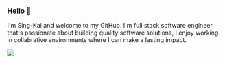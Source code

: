 ### Hello 👋

I'm Sing-Kai and welcome to my GitHub. I'm full stack software engineer that's passionate about building quality software solutions, I enjoy working in collabrative environments where I can make a lasting impact.

 <!--  My Stats: -->

 <!-- <img src="https://github-readme-stats.vercel.app/api/top-langs?username=Sing-Kai&layout=compact&hide=C,Java,Html"/> -->

<!-- https://github.com/abhisheknaiidu/awesome-github-profile-readme -->

[![](https://img.shields.io/badge/linkedin-%230077B5.svg?style=for-the-badge&logo=linkedin)](https://www.linkedin.com/in/Sing-Kai/)


